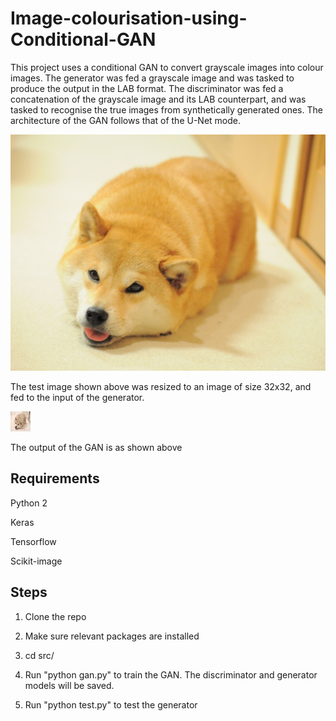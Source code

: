 # Image-colourisation-using-Conditional-GAN

This project uses a conditional GAN to convert grayscale images into colour images. The generator was fed a grayscale image and was tasked to produce the output in the LAB format. The discriminator was fed a concatenation of the grayscale image and its LAB counterpart, and was tasked to recognise the true images from synthetically generated ones. The architecture of the GAN follows that of the U-Net mode.


![Input test image](https://github.com/abhishekvasu94/Image-colourisation-using-Conditional-GAN/blob/master/src/dog.jpg)


The test image shown above was resized to an image of size 32x32, and fed to the input of the generator. 


![Output of the GAN](https://github.com/abhishekvasu94/Image-colourisation-using-Conditional-GAN/blob/master/src/color_img.png)


The output of the GAN is as shown above

## Requirements

Python 2

Keras 

Tensorflow

Scikit-image


## Steps

1. Clone the repo

2. Make sure relevant packages are installed

3. cd src/

4. Run "python gan.py" to train the GAN. The discriminator and generator models will be saved.

5. Run "python test.py" to test the generator
